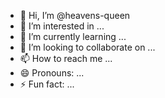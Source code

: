 - 👋 Hi, I’m @heavens-queen
- 👀 I’m interested in ...
- 🌱 I’m currently learning ...
- 💞️ I’m looking to collaborate on ...
- 📫 How to reach me ...
- 😄 Pronouns: ...
- ⚡ Fun fact: ...

<!---
heavens-queen/heavens-queen is a ✨ special ✨ repository because its `README.md` (this file) appears on your GitHub profile.
You can click the Preview link to take a look at your changes.
--->
